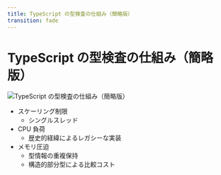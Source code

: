 ```yaml
---
title: TypeScript の型検査の仕組み（簡略版）
transition: fade
---
```


<h1>TypeScript の型検査の仕組み（簡略版）</h1>
<img
  class="mx-auto transition-width"
  :class="$clicks === 0 ? 'w-xl' : 'w-sm'"
  src="/figures/typescript_check_easy.png"
  alt="TypeScript の型検査の仕組み（簡略版）"
/>

<div v-click class="flex flex-col">

- スケーリング制限
  - <span v-mark="{ at: 2, color: 'red', type: 'underline' }">シングルスレッド</span>
- CPU 負荷
  - <span v-mark="{ at: 2, color: 'red', type: 'underline' }">歴史的経緯によるレガシーな実装</span>
- メモリ圧迫
  - <span v-mark="{ at: 2, color: 'red', type: 'underline' }">型情報の重複保持</span>
  - 構造的部分型による比較コスト

</div>
